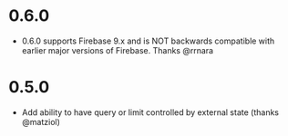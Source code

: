 # 0.6.0
- 0.6.0 supports Firebase 9.x and is NOT backwards compatible with earlier major versions of Firebase. Thanks @rrnara 

# 0.5.0

- Add ability to have query or limit controlled by external state (thanks @matziol)